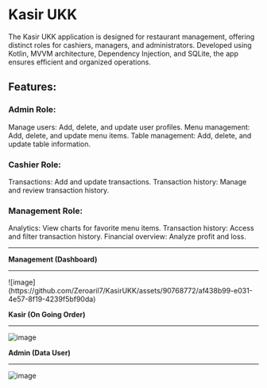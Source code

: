 <h1>Kasir UKK</h1>
The Kasir UKK application is designed for restaurant management, offering distinct roles for cashiers, managers, and administrators. Developed using Kotlin, MVVM architecture, Dependency Injection, and SQLite, the app ensures efficient and organized operations.

<h2>Features:</h2>
<h3>Admin Role:</h3>

Manage users: Add, delete, and update user profiles.
Menu management: Add, delete, and update menu items.
Table management: Add, delete, and update table information.

<h3>Cashier Role:</h3>

Transactions: Add and update transactions.
Transaction history: Manage and review transaction history.

<h3>Management Role:</h3>

Analytics: View charts for favorite menu items.
Transaction history: Access and filter transaction history.
Financial overview: Analyze profit and loss.
<hr>
<b>Management (Dashboard)</b><hr>
![image](https://github.com/Zeroaril7/KasirUKK/assets/90768772/af438b99-e031-4e57-8f19-4239f5bf90da)



<b>Kasir (On Going Order)</b><hr>
![image](https://github.com/Zeroaril7/KasirUKK/assets/90768772/17a7b262-8de4-41f2-9184-2ec4a9c313ea)



<b>Admin (Data User)</b><hr>
![image](https://github.com/Zeroaril7/KasirUKK/assets/90768772/f90d4371-5863-4340-ba19-4111ef438e66)

